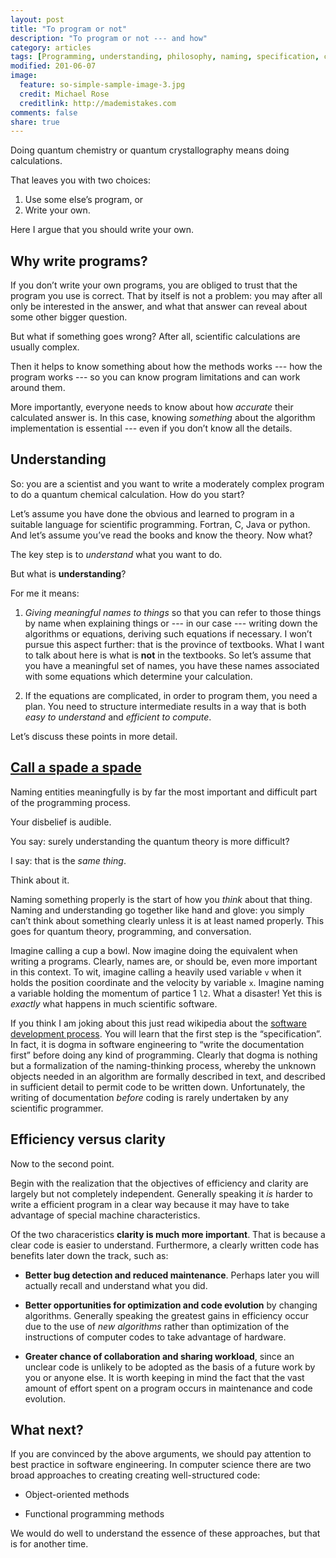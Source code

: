 ```yaml
---
layout: post
title: "To program or not"
description: "To program or not --- and how"
category: articles
tags: [Programming, understanding, philosophy, naming, specification, clarity, software life cycle, maintenance]
modified: 201-06-07
image:
  feature: so-simple-sample-image-3.jpg
  credit: Michael Rose
  creditlink: http://mademistakes.com
comments: false
share: true
---
```


Doing quantum chemistry or quantum crystallography means doing calculations.

That leaves you with two choices: 
1. Use some else’s program, or 
2. Write your own.

Here I argue that you should write your own.

## Why write programs?

If you don’t write your own programs, you are obliged to trust that the program
you use is correct. That by itself is not a problem: you may after all only be
interested in the answer, and what that answer can reveal about some other
bigger question.

But what if something goes wrong? After all, scientific calculations are
usually complex. 

Then it helps to know something about how the methods works --- how the program
works --- so you can know program limitations and can work around them.

More importantly, everyone needs to know about how *accurate* their calculated
answer is. In this case, knowing *something* about the algorithm implementation
is essential --- even if you don’t know all the details.

## Understanding

So: you are a scientist and you want to write a moderately complex program to
do a quantum chemical calculation. How do you start?

Let’s assume you have done the obvious and learned to program in a suitable 
language for scientific programming. Fortran, C, Java or python. And let’s
assume you’ve read the books and know the theory. Now what?

The key step is to *understand* what you want to do.

But what is **understanding**?

For me it means:

1. *Giving meaningful names to things* so that you can refer to
   those things by name when explaining things or --- in our case --- writing
   down the algorithms or equations, deriving such equations if necessary. I
   won’t pursue this aspect further: that is the province of textbooks. What I
   want to talk about here is what is **not** in the textbooks. So let’s assume
   that you have a meaningful set of names, you have these names associated
   with some equations which determine your calculation.

2. If the equations are complicated, in order to program them, you need a plan.
   You need to structure intermediate results in a way that is both *easy to
   understand* and *efficient to compute*.

Let’s discuss these points in more detail.

## [Call a spade a spade](http://en.wikipedia.org/wiki/To_call_a_spade_a_spade)

Naming entities meaningfully is by far the most important and difficult part of
the programming process.

Your disbelief is audible.

You say: surely understanding the quantum theory is more difficult?

I say: that is the *same thing*.

Think about it. 

Naming something properly is the start of how you *think* about that thing.
Naming and understanding go together like hand and glove: you simply can’t
think about something clearly unless it is at least named properly. This goes
for quantum theory, programming, and conversation.

Imagine calling a cup a bowl. Now imagine doing the equivalent when  writing a
programs. Clearly, names are, or should be, even more important in this
context. To wit, imagine calling a heavily used variable `v` when it holds the
position coordinate and the velocity by variable `x`. Imagine naming a variable
holding the momentum of partice 1 `l2`. What a disaster! Yet this is *exactly*
what happens in much scientific software.

If you think I am joking about this just read wikipedia about the 
[software development process](http://en.wikipedia.org/wiki/Software_development_process). 
You will learn that the first step is the “specification”. In fact, it is dogma
in software engineering to “write the documentation first” before doing any
kind of programming. Clearly that dogma is nothing but a formalization of the
naming-thinking process, whereby the unknown objects needed in an algorithm are
formally described in text, and described in sufficient detail to permit code
to be written down. Unfortunately, the writing of documentation *before* coding
is rarely undertaken by any scientific programmer.

## Efficiency versus clarity

Now to the second point.

Begin with the realization that the objectives of efficiency and clarity are
largely but not completely independent. Generally speaking it *is* harder to
write a efficient program in a clear way because it may have to take advantage
of special machine characteristics.

Of the two characeristics **clarity is much more important**. That is
because a clear code is easier to understand. Furthermore, a clearly written
code has benefits later down the track, such as:

* **Better bug detection and reduced maintenance**. Perhaps later you will
  actually recall and understand what you did.

* **Better opportunities for optimization and code evolution** by changing
  algorithms. Generally speaking the greatest gains in efficiency occur due to
  the use of *new algorithms* rather than optimization of the instructions of
  computer codes to take advantage of hardware.

* **Greater chance of collaboration and sharing workload**, since an unclear
  code is unlikely to be adopted as the basis of a future work by you or
  anyone else. It is worth keeping in mind the fact that the vast amount of
  effort spent on a program occurs in maintenance and code evolution.

## What next?

If you are convinced by the above arguments, we should pay attention to best
practice in software engineering. In computer science there are two broad approaches
to creating creating well-structured code:

* Object-oriented methods

* Functional programming methods

We would do well to understand the essence of these approaches, but that is for
another time.

